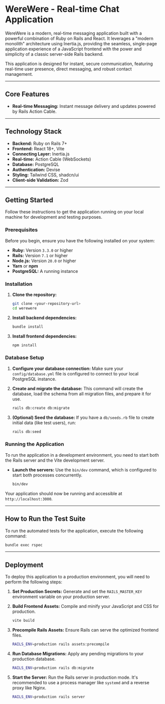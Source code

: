 # WereWere - Real-time Chat Application

WereWere is a modern, real-time messaging application built with a
powerful combination of Ruby on Rails and React. It leverages
a "modern monolith" architecture using Inertia.js, providing the seamless,
single-page application experience of a JavaScript frontend with the power and simplicity
of a classic server-side Rails backend.

This application is designed for instant, secure communication,
featuring real-time user presence, direct messaging, and robust contact management.

---

## Core Features

- **Real-time Messaging:** Instant message delivery and updates powered by
  Rails Action Cable.

---

## Technology Stack

- **Backend:** Ruby on Rails 7+
- **Frontend:** React 18+, Vite
- **Connecting Layer:** Inertia.js
- **Real-time:** Action Cable (WebSockets)
- **Database:** PostgreSQL
- **Authentication:** Devise
- **Styling:** Tailwind CSS, shadcn/ui
- **Client-side Validation:** Zod

---

## Getting Started

Follow these instructions to get the application running on your
local machine for development and testing purposes.

### Prerequisites

Before you begin, ensure you have the following installed on your system:

- **Ruby:** Version `3.3.0` or higher
- **Rails:** Version `7.1` or higher
- **Node.js:** Version `20.0` or higher
- **Yarn** or **npm**
- **PostgreSQL:** A running instance

### Installation

1. **Clone the repository:**

   ```bash
   git clone <your-repository-url>
   cd werewere
   ```

2. **Install backend dependencies:**

   ```bash
   bundle install
   ```

3. **Install frontend dependencies:**

   ```bash
   npm install
   ```

### Database Setup

1. **Configure your database connection:**
   Make sure your `config/database.yml` file is configured to connect to
   your local PostgreSQL instance.

2. **Create and migrate the database:**
   This command will create the database, load the schema
   from all migration files, and prepare it for use.

   ```bash
   rails db:create db:migrate
   ```

3. **(Optional) Seed the database:**
   If you have a `db/seeds.rb` file to create initial data (like test users), run:

   ```bash
   rails db:seed
   ```

### Running the Application

To run the application in a development environment,
you need to start both the Rails server and the Vite development server.

- **Launch the servers:**
  Use the `bin/dev` command, which is configured to start both processes concurrently.

  ```bash
  bin/dev
  ```

Your application should now be running and accessible at `http://localhost:3000`.

---

## How to Run the Test Suite

To run the automated tests for the application, execute the following command:

```bash
bundle exec rspec
```

---

## Deployment

To deploy this application to a production environment,
you will need to perform the following steps:

1. **Set Production Secrets:**
   Generate and set the `RAILS_MASTER_KEY` environment
   variable on your production server.

2. **Build Frontend Assets:**
   Compile and minify your JavaScript and CSS for production.

   ```bash
   vite build
   ```

3. **Precompile Rails Assets:**
   Ensure Rails can serve the optimized frontend files.

   ```bash
   RAILS_ENV=production rails assets:precompile
   ```

4. **Run Database Migrations:**
   Apply any pending migrations to your production database.

   ```bash
   RAILS_ENV=production rails db:migrate
   ```

5. **Start the Server:**
   Run the Rails server in production mode. It's recommended to
   use a process manager like `systemd` and a reverse proxy like Nginx.

   ```bash
   RAILS_ENV=production rails server
   ```
